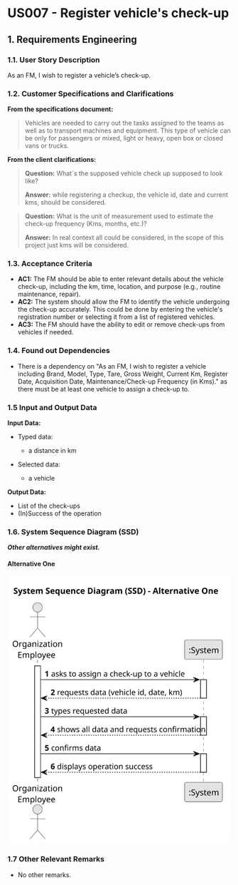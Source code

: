 # US007 - Register vehicle's check-up 


## 1. Requirements Engineering

### 1.1. User Story Description

As an FM, I wish to register a vehicle’s check-up.

### 1.2. Customer Specifications and Clarifications

**From the specifications document:**

>	Vehicles are needed to carry out the tasks assigned to the teams as well as to transport machines and equipment. This type of vehicle can be only for passengers or mixed, light or heavy, open box or closed vans or trucks.

**From the client clarifications:**

> **Question:** What´s the supposed vehicle check up supposed to look like?
>
> **Answer:** while registering a checkup, the vehicle id, date and current kms, should be considered.

> **Question:** What is the unit of measurement used to estimate the check-up frequency (Kms, months, etc.)?
>
> **Answer:** In real context all could be considered, in the scope of this project just kms will be considered.

### 1.3. Acceptance Criteria

* **AC1:** The FM should be able to enter relevant details about the vehicle check-up, including the km, time, location, and purpose (e.g., routine maintenance, repair).
* **AC2:** The system should allow the FM to identify the vehicle undergoing the check-up accurately. This could be done by entering the vehicle's registration number or selecting it from a list of registered vehicles.
* **AC3:** The FM should have the ability to edit or remove check-ups from vehicles if needed.

### 1.4. Found out Dependencies

* There is a dependency on "As an FM, I wish to register a vehicle including Brand, Model, Type, Tare, Gross Weight, Current Km, Register Date, Acquisition Date, Maintenance/Check-up Frequency (in Kms)." as there must be at least one vehicle to assign a check-up to.

### 1.5 Input and Output Data

**Input Data:**

* Typed data:
  * a distance in km

* Selected data:
  * a vehicle

**Output Data:**

* List of the check-ups
* (In)Success of the operation

### 1.6. System Sequence Diagram (SSD)

**_Other alternatives might exist._**

#### Alternative One

![System Sequence Diagram - Alternative One](svg/us007-system-sequence-diagram-alternative-one.svg)

### 1.7 Other Relevant Remarks

* No other remarks.